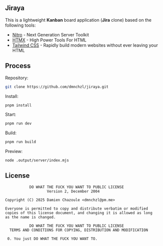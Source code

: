 ## Jiraya

This is a lightweight **Kanban** board application (**Jira** clone) based on the following tools:

- [Nitro](https://nitro.build) - Next Generation Server Toolkit
- [HTMX](https://htmx.org) - High Power Tools For HTML
- [Tailwind CSS](https://tailwindcss.com) - Rapidly build modern websites without ever leaving your HTML

## Process

Repository:

```bash
git clone https://github.com/dmnchzl/jiraya.git
```

Install:

```bash
pnpm install
```

Start:

```bash
pnpm run dev
```

Build:

```bash
pnpm run build
```

Preview:

```bash
node .output/server/index.mjs
```

## License

```
           DO WHAT THE FUCK YOU WANT TO PUBLIC LICENSE
                   Version 2, December 2004

Copyright (C) 2025 Damien Chazoule <dmnchzl@pm.me>

Everyone is permitted to copy and distribute verbatim or modified
copies of this license document, and changing it is allowed as long
as the name is changed.

           DO WHAT THE FUCK YOU WANT TO PUBLIC LICENSE
  TERMS AND CONDITIONS FOR COPYING, DISTRIBUTION AND MODIFICATION

 0. You just DO WHAT THE FUCK YOU WANT TO.
```
